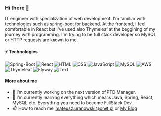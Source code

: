 ### Hi there 👋
IT engineer with specialization of web development. I'm familiar with technologies such as spring-boot for backend. At the frontend, I feel comfortable in React
but I've used also Thymeleaf at the beggining of my journey with programming. 
I'm trying to be full stack developer so MySQL or HTTP requests are known to me.

#### ⚡ Technologies <br />

![Spring-Boot][Spring-Boot]
![React][React]
![HTML][HTML]
![CSS][CSS]
![JavaScript][JavaScript]
![MySQL][MySQL]
![AWS][AWS]
![Thymeleaf][Thymeleaf]
![Flyway][Flyway]
![iText][iText]

#### More about me

- 🔭 I’m currently working on the next version of PTD Manager.
- 🌱 I’m currently learning everything which means Java, Spring, React, MySQL etc. Everything you need to become FullStack Dev.
- 📫 How to reach me: mateusz.uranowski@onet.pl or [My Blog](https://mateusz-uran.pl/)

[Spring-Boot]: https://img.shields.io/badge/Spring--Boot-black?logo=springboot&logoColor=6DB33F
[React]: https://img.shields.io/badge/React-black?logo=react
[HTML]: https://img.shields.io/badge/HTML-white?logo=html5
[CSS]: https://img.shields.io/badge/CSS-264ee4?logo=css3
[JavaScript]: https://img.shields.io/badge/JavaScript-black?logo=javascript
[MySQL]: https://img.shields.io/badge/MySQL-3e4149?logo=mysql&logoColor=%234479A1
[AWS]: https://img.shields.io/badge/AWS-fe9900?logo=amazonaws
[Thymeleaf]: https://img.shields.io/badge/Thymeleaf-005F0F?logo=thymeleaf
[Flyway]: https://img.shields.io/badge/Flyway-CC0200?logo=flyway
[iText]: https://img.shields.io/badge/iText-084975
